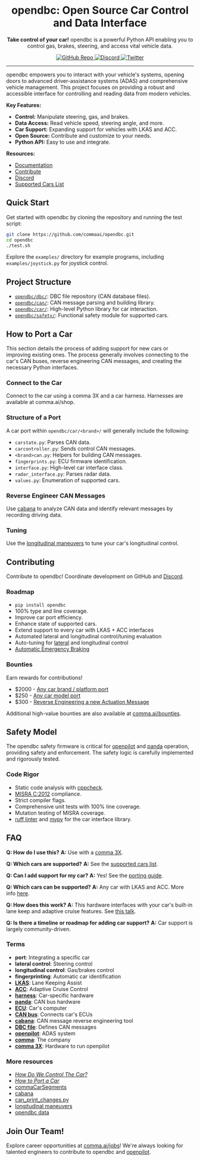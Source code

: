 <div align="center">
  <h1>opendbc: Open Source Car Control and Data Interface</h1>
  <p>
    <b>Take control of your car!</b> opendbc is a powerful Python API enabling you to control gas, brakes, steering, and access vital vehicle data.
  </p>
  <p>
    <a href="https://github.com/commaai/opendbc">
      <img src="https://img.shields.io/badge/GitHub-Repo-blue?style=flat-square" alt="GitHub Repo">
    </a>
    <a href="https://discord.comma.ai">
      <img src="https://img.shields.io/discord/469524606043160576?style=flat-square&label=Discord" alt="Discord">
    </a>
    <a href="https://x.com/comma_ai">
      <img src="https://img.shields.io/twitter/follow/comma_ai?style=flat-square" alt="Twitter">
    </a>
  </p>
</div>

---

opendbc empowers you to interact with your vehicle's systems, opening doors to advanced driver-assistance systems (ADAS) and comprehensive vehicle management. This project focuses on providing a robust and accessible interface for controlling and reading data from modern vehicles.

**Key Features:**

*   **Control:** Manipulate steering, gas, and brakes.
*   **Data Access:** Read vehicle speed, steering angle, and more.
*   **Car Support:** Expanding support for vehicles with LKAS and ACC.
*   **Open Source:**  Contribute and customize to your needs.
*   **Python API:** Easy to use and integrate.

**Resources:**

*   [Documentation](https://docs.comma.ai)
*   [Contribute](https://github.com/commaai/openpilot/blob/master/docs/CONTRIBUTING.md)
*   [Discord](https://discord.comma.ai)
*   [Supported Cars List](docs/CARS.md)

## Quick Start

Get started with opendbc by cloning the repository and running the test script:

```bash
git clone https://github.com/commaai/opendbc.git
cd opendbc
./test.sh
```

Explore the `examples/` directory for example programs, including `examples/joystick.py` for joystick control.

## Project Structure

*   [`opendbc/dbc/`](opendbc/dbc/):  DBC file repository (CAN database files).
*   [`opendbc/can/`](opendbc/can/):  CAN message parsing and building library.
*   [`opendbc/car/`](opendbc/car/):  High-level Python library for car interaction.
*   [`opendbc/safety/`](opendbc/safety/): Functional safety module for supported cars.

## How to Port a Car

This section details the process of adding support for new cars or improving existing ones.
The process generally involves connecting to the car's CAN buses, reverse engineering CAN messages, and creating the necessary Python interfaces.

### Connect to the Car

Connect to the car using a comma 3X and a car harness.  Harnesses are available at comma.ai/shop.

### Structure of a Port

A car port within `opendbc/car/<brand>/` will generally include the following:

*   `carstate.py`: Parses CAN data.
*   `carcontroller.py`: Sends control CAN messages.
*   `<brand>can.py`:  Helpers for building CAN messages.
*   `fingerprints.py`: ECU firmware identification.
*   `interface.py`: High-level car interface class.
*   `radar_interface.py`: Parses radar data.
*   `values.py`: Enumeration of supported cars.

### Reverse Engineer CAN Messages

Use [cabana](https://github.com/commaai/openpilot/tree/master/tools/cabana) to analyze CAN data and identify relevant messages by recording driving data.

### Tuning

Use the [longitudinal maneuvers](https://github.com/commaai/openpilot/tree/master/tools/longitudinal_maneuvers) to tune your car's longitudinal control.

## Contributing

Contribute to opendbc! Coordinate development on GitHub and [Discord](https://discord.comma.ai).

### Roadmap

*   `pip install opendbc`
*   100% type and line coverage.
*   Improve car port efficiency.
*   Enhance state of supported cars.
*   Extend support to every car with LKAS + ACC interfaces
*   Automated lateral and longitudinal control/tuning evaluation
*   Auto-tuning for [lateral](https://blog.comma.ai/090release/#torqued-an-auto-tuner-for-lateral-control) and longitudinal control
*   [Automatic Emergency Braking](https://en.wikipedia.org/wiki/Automated_emergency_braking_system)

### Bounties

Earn rewards for contributions!

*   $2000 - [Any car brand / platform port](https://github.com/orgs/commaai/projects/26/views/1?pane=issue&itemId=47913774)
*   $250 - [Any car model port](https://github.com/orgs/commaai/projects/26/views/1?pane=issue&itemId=47913790)
*   $300 - [Reverse Engineering a new Actuation Message](https://github.com/orgs/commaai/projects/26/views/1?pane=issue&itemId=73445563)

Additional high-value bounties are also available at [comma.ai/bounties](comma.ai/bounties).

## Safety Model

The opendbc safety firmware is critical for [openpilot](https://github.com/commaai/openpilot) and [panda](https://github.com/commaai/panda) operation, providing safety and enforcement. The safety logic is carefully implemented and rigorously tested.

### Code Rigor

*   Static code analysis with [cppcheck](https://github.com/danmar/cppcheck/).
*   [MISRA C:2012](https://misra.org.uk/) compliance.
*   Strict compiler flags.
*   Comprehensive unit tests with 100% line coverage.
*   Mutation testing of MISRA coverage.
*   [ruff linter](https://github.com/astral-sh/ruff) and [mypy](https://mypy-lang.org/) for the car interface library.

## FAQ

**Q: How do I use this?**
**A:** Use with a [comma 3X](https://comma.ai/shop/comma-3x).

**Q: Which cars are supported?**
**A:** See the [supported cars list](docs/CARS.md).

**Q: Can I add support for my car?**
**A:** Yes!  See the [porting guide](https://github.com/commaai/opendbc/blob/docs/README.md#how-to-port-a-car).

**Q: Which cars can be supported?**
**A:** Any car with LKAS and ACC. More info [here](https://github.com/commaai/openpilot/blob/master/docs/CARS.md#dont-see-your-car-here).

**Q: How does this work?**
**A:** This hardware interfaces with your car's built-in lane keep and adaptive cruise features.  See [this talk](https://www.youtube.com/watch?v=FL8CxUSfipM).

**Q: Is there a timeline or roadmap for adding car support?**
**A:** Car support is largely community-driven.

### Terms

*   **port**: Integrating a specific car
*   **lateral control**: Steering control
*   **longitudinal control**: Gas/brakes control
*   **fingerprinting**: Automatic car identification
*   **[LKAS](https://en.wikipedia.org/wiki/Lane_departure_warning_system)**: Lane Keeping Assist
*   **[ACC](https://en.wikipedia.org/wiki/Adaptive_cruise_control)**: Adaptive Cruise Control
*   **[harness](https://comma.ai/shop/car-harness)**: Car-specific hardware
*   **[panda](https://github.com/commaai/panda)**: CAN bus hardware
*   **[ECU](https://en.wikipedia.org/wiki/Electronic_control_unit)**: Car's computer
*   **[CAN bus](https://en.wikipedia.org/wiki/CAN_bus)**: Connects car's ECUs
*   **[cabana](https://github.com/commaai/openpilot/tree/master/tools/cabana#readme)**: CAN message reverse engineering tool
*   **[DBC file](https://en.wikipedia.org/wiki/CAN_bus#DBC)**: Defines CAN messages
*   **[openpilot](https://github.com/commaai/openpilot)**: ADAS system
*   **[comma](https://github.com/commaai)**: The company
*   **[comma 3X](https://comma.ai/shop/comma-3x)**: Hardware to run openpilot

### More resources

* [*How Do We Control The Car?*](https://www.youtube.com/watch?v=nNU6ipme878&pp=ygUoY29tbWEgY29uIDIwMjEgaG93IGRvIHdlIGNvbnRyb2wgdGhlIGNhcg%3D%3D)
* [*How to Port a Car*](https://www.youtube.com/watch?v=XxPS5TpTUnI&t=142s&pp=ygUPamFzb24gY29tbWEgY29u)
* [commaCarSegments](https://huggingface.co/datasets/commaai/commaCarSegments)
* [cabana](https://github.com/commaai/openpilot/tree/master/tools/cabana#readme)
* [can_print_changes.py](https://github.com/commaai/openpilot/blob/master/selfdrive/debug/can_print_changes.py)
* [longitudinal maneuvers](https://github.com/commaai/openpilot/tree/master/tools/longitudinal_maneuvers)
* [opendbc data](https://commaai.github.io/opendbc-data/)

## Join Our Team!

Explore career opportunities at [comma.ai/jobs](https://comma.ai/jobs)! We're always looking for talented engineers to contribute to opendbc and [openpilot](https://github.com/commaai/openpilot).